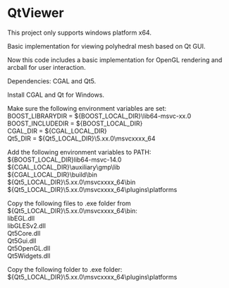# QtViewer

This project only supports windows platform x64.

Basic implementation for viewing polyhedral mesh based on Qt GUI.

Now this code includes a basic implementation for OpenGL rendering and arcball for user interaction.

Dependencies: CGAL and Qt5.

Install CGAL and Qt for Windows. 

Make sure the following environment variables are set: <br />
BOOST_LIBRARYDIR = ${BOOST_LOCAL_DIR}\lib64-msvc-xx.0 <br />
BOOST_INCLUDEDIR = ${BOOST_LOCAL_DIR} <br />
CGAL_DIR = ${CGAL_LOCAL_DIR} <br />
Qt5_DIR = ${Qt5_LOCAL_DIR}\5.xx.0\msvcxxxx_64

Add the following environment variables to PATH: <br />
${BOOST_LOCAL_DIR}lib64-msvc-14.0 <br />
${CGAL_LOCAL_DIR}\auxiliary\gmp\lib <br />
${CGAL_LOCAL_DIR}\build\bin <br />
${Qt5_LOCAL_DIR}\5.xx.0\msvcxxxx_64\bin <br />
${Qt5_LOCAL_DIR}\5.xx.0\msvcxxxx_64\plugins\platforms

Copy the following files to .exe folder from ${Qt5_LOCAL_DIR}\5.xx.0\msvcxxxx_64\bin: <br />
libEGL.dll <br />
libGLESv2.dll <br />
Qt5Core.dll <br />
Qt5Gui.dll <br />
Qt5OpenGL.dll <br />
Qt5Widgets.dll

Copy the following folder to .exe folder: <br />
${Qt5_LOCAL_DIR}\5.xx.0\msvcxxxx_64\plugins\platforms
